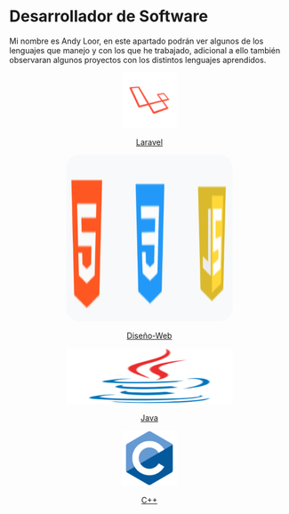 # Desarrollador de Software

Mi nombre es Andy Loor, en este apartado podrán ver algunos de los lenguajes que manejo y con los que he trabajado, adicional a ello también observaran algunos proyectos con los distintos lenguajes aprendidos.


<p align="center"><img src="https://github.com/Andineitor/Andy_Loor/blob/Portafolio/asset/laravel_icon_130892.png" alt="Laravel" style="height: 100px; width: 100px;"></p>

<p align="center"><a  href="https://github.com/Andineitor/Andy_Loor/tree/Laravel" style="center">Laravel</a></p>

<p align="center"><img src="https://github.com/Andineitor/Andy_Loor/blob/Portafolio/asset/disenio.png" alt="Laravel" style="height: 300px; width: 300px; border-radius: 25px;"></p>

<p align="center"><a  href="https://github.com/Andineitor/Andy_Loor/tree/dise%C3%B1o-web" style=" ">Diseño-Web</a></p>

<p align="center"><img src="https://github.com/Andineitor/Andy_Loor/blob/Portafolio/asset/java.png" alt="Laravel" style="height: 100px; width: 300px;"></p>

<p align="center"><a  href="https://github.com/Andineitor/Andy_Loor/tree/Java" style="center background-color: white;">Java</a></p>

<p align="center"><img src="https://github.com/Andineitor/Andy_Loor/blob/Portafolio/asset/c.png" alt="Laravel" style="height: 100px; width: 100px;"></p>

<p align="center"><a  href="https://github.com/Andineitor/Andy_Loor/tree/C++" style="center background-color: white;">C++</a></p>